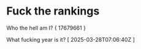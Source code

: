 # Fuck the rankings

Who the hell am I?
{ 17679661 }

What fucking year is it?
[ 2025-03-28T07:06:40Z ]
